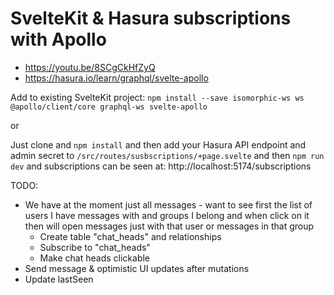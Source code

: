 # SvelteKit & Hasura subscriptions with Apollo

* https://youtu.be/8SCgCkHfZyQ
* https://hasura.io/learn/graphql/svelte-apollo

Add to existing SvelteKit project: `npm install --save isomorphic-ws ws @apollo/client/core graphql-ws svelte-apollo`

or 

Just clone and `npm install` and then add your Hasura API endpoint and admin secret to `/src/routes/susbscriptions/+page.svelte` and then `npm run dev` and subscriptions can be seen at: http://localhost:5174/subscriptions

TODO:
* We have at the moment just all messages - want to see first the list of users I have messages with and groups I belong and when click on it then will open messages just with that user or messages in that group
    * Create table "chat_heads" and relationships
    * Subscribe to "chat_heads"
    * Make chat heads clickable
* Send message & optimistic UI updates after mutations
* Update lastSeen